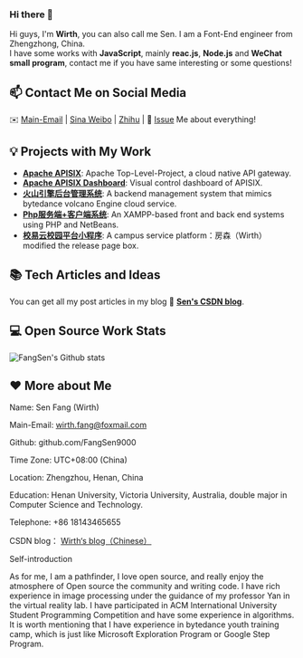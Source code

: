 ### Hi there 👋

<!--
**FangSen9000/FangSen9000** is a ✨ _special_ ✨ repository because its `README.md` (this file) appears on your GitHub profile.

Here are some ideas to get you started:

- 🔭 I’m currently working on ...
- 🌱 I’m currently learning ...
- 👯 I’m looking to collaborate on ...
- 🤔 I’m looking for help with ...
- 💬 Ask me about ...
- 📫 How to reach me: ...
- 😄 Pronouns: ...
- ⚡ Fun fact: ...
-->



Hi guys, I'm **Wirth**, you can also call me Sen. I am a Font-End engineer from Zhengzhong, China.   
I have some works with **JavaScript**, mainly **reac.js**, **Node.js** and **WeChat small program**, contact me if you have same interesting or some questions!

## 📫 Contact Me on Social Media

 ✉️ [Main-Email](mailto:wirth.fang@foxmail.com) | [Sina Weibo][0] | [Zhihu][1] | 💬 [Issue](https://github.com/FangSen9000/FangSen9000/issues) Me about everything!

## 💡 Projects with My Work

- [**Apache APISIX**](https://github.com/apache/apisix): Apache Top-Level-Project, a cloud native API gateway.
- [**Apache APISIX Dashboard**](https://github.com/apache/apisix-dashboard): Visual control dashboard of APISIX.
- [**火山引擎后台管理系统**](https://github.com/FangSen9000/team1730): A backend management system that mimics bytedance volcano Engine cloud service.
- [**Php服务端+客户端系统**](https://github.com/FangSen9000/Php-system): An XAMPP-based front and back end systems using PHP and NetBeans.
- [**校易云校园平台小程序**](https://github.com/FangSen9000/xiaoyiyun): A campus service platform：房森（Wirth） modified the release page box.
## 📚 Tech Articles and Ideas 

You can get all my post articles in my blog 📝 [**Sen's CSDN blog**](https://blog.csdn.net/m0_50854494?type=blog). 
 
## 💻 Open Source Work Stats

![FangSen's Github stats](https://github-readme-stats.vercel.app/api?username=FangSen9000&show_icons=true)

## ❤️ More about Me

Name: 				              Sen Fang (Wirth)

Main-Email: 				             wirth.fang@foxmail.com

Github: 			             github.com/FangSen9000

Time Zone: 			          UTC+08:00 (China)

Location: 			           Zhengzhou, Henan, China

Education:              Henan University, Victoria University, Australia, double major in                         
                        Computer Science and Technology.

Telephone:              +86 18143465655

CSDN blog：             [Wirth‘s blog（Chinese）][2]                 

Self-introduction

As for me, I am a pathfinder, I love open source, and really enjoy the atmosphere of Open source the community and writing code. I have rich experience in image processing under the guidance of my professor Yan in the virtual reality lab. I have participated in ACM International University Student Programming Competition and have some experience in algorithms. It is worth mentioning that I have experience in bytedance youth training camp, which is just like Microsoft Exploration Program or Google Step Program. 


[0]: https://weibo.com/u/7529631649
[1]: https://www.zhihu.com/people/ao-gu-si-du-1-15
[2]: https://blog.csdn.net/m0_50854494?type=blog
